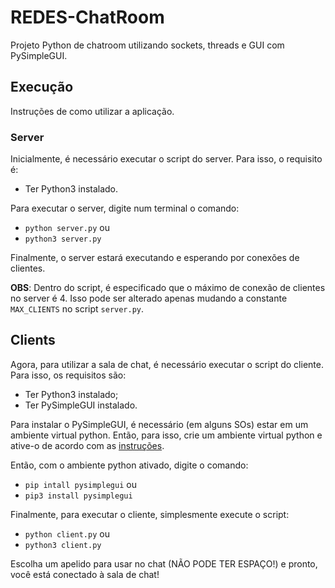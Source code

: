 # REDES-ChatRoom
Projeto Python de chatroom utilizando sockets, threads e GUI com PySimpleGUI.

## Execução
Instruções de como utilizar a aplicação.

### Server
Inicialmente, é necessário executar o script do server. Para isso, o requisito é:
* Ter Python3 instalado.

Para executar o server, digite num terminal o comando:
* `python server.py`
  ou
* `python3 server.py`

Finalmente, o server estará executando e esperando por conexões de clientes.

**OBS**: Dentro do script, é especificado que o máximo de conexão de clientes no server é 4. Isso pode
ser alterado apenas mudando a constante `MAX_CLIENTS` no script `server.py`.

## Clients
Agora, para utilizar a sala de chat, é necessário executar o script do cliente. Para isso, os requisitos são:
* Ter Python3 instalado;
* Ter PySimpleGUI instalado.

Para instalar o PySimpleGUI, é necessário (em alguns SOs) estar em um ambiente virtual python. Então, para isso,
crie um ambiente virtual python e ative-o de acordo com as [instruções](https://docs.python.org/3/library/venv.html).

Então, com o ambiente python ativado, digite o comando:
* `pip intall pysimplegui` ou
* `pip3 install pysimplegui`

Finalmente, para executar o cliente, simplesmente execute o script:
* `python client.py` ou
* `python3 client.py`

Escolha um apelido para usar no chat (NÃO PODE TER ESPAÇO!) e pronto, você está conectado à sala de chat!
